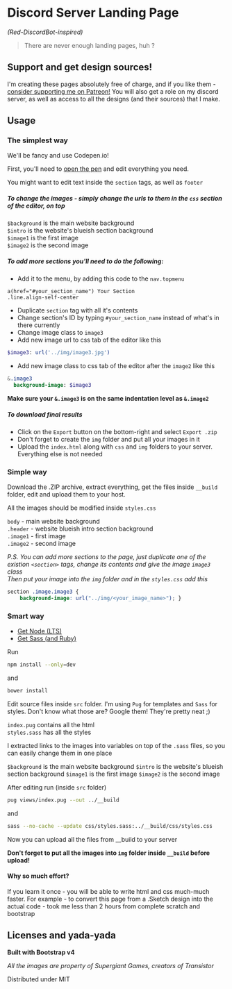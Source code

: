 # Discord Server Landing Page
*(Red-DiscordBot-inspired)*

>There are never enough landing pages, huh ?

## Support and get design sources!
I'm creating these pages absolutely free of charge, and if you like them - [consider supporting me on Patreon!](https://patreon.com/orels1) You will also get a role on my discord server, as well as access to all the designs (and their sources) that I make.

## Usage

### The simplest way
We'll be fancy and use Codepen.io!

First, you'll need to [open the pen](http://codepen.io/orels/pen/bgZXNP) and edit everything you need.

You might want to edit text inside the `section` tags, as well as `footer`

##### To change the images - simply change the urls to them in the `css` section of the editor, on top

`$background` is the main website background  
`$intro` is the website's blueish section background  
`$image1` is the first image  
`$image2` is the second image

##### To add more sections you'll need to do the following:

* Add it to the menu, by adding this code to the `nav.topmenu`

```pug
a(href="#your_section_name") Your Section
.line.align-self-center
```

* Duplicate `section` tag with all it's contents
* Change section's ID by typing `#your_section_name` instead of what's in there currently
* Change image class to `image3`
* Add new image url to css tab of the editor like this

```sass
$image3: url('../img/image3.jpg')
```

* Add new image class to css tab of the editor after the `image2` like this

```sass
&.image3
  background-image: $image3
```

**Make sure your `&.image3` is on the same indentation level as `&.image2`**


##### To download final results
* Click on the `Export` button on the bottom-right and select `Export .zip`
* Don't forget to create the `img` folder and put all your images in it
* Upload the `index.html` along with `css` and `img` folders to your server. Everything else is not needed

### Simple way
Download the .ZIP archive, extract everything, get the files inside `__build` folder, edit and upload them to your host.

All the images should be modified inside `styles.css`

`body` - main website background  
`.header` - website blueish intro section background  
`.image1` - first image  
`.image2` - second image

*P.S. You can add more sections to the page, just duplicate one of the existion `<section>` tags, change its contents and give the image `image3` class  
Then put your image into the `img` folder and in the `styles.css` add this*

```css
section .image.image3 {
    background-image: url("../img/<your_image_name>"); }
```

### Smart way

* [Get Node (LTS)](https://nodejs.org)
* [Get Sass (and Ruby)](http://sass-lang.com/install)

Run
```bash
npm install --only=dev
```
and
```bash
bower install
```

Edit source files inside `src` folder. I'm using `Pug` for templates and `Sass` for styles. Don't know what those are? Google them! They're pretty neat ;)

`index.pug` contains all the html  
`styles.sass` has all the styles

I extracted links to the images into variables on top of the `.sass` files, so you can easily change them in one place

`$background` is the main website background
`$intro` is the website's blueish section background
`$image1` is the first image
`$image2` is the second image

After editing run (inside `src` folder)

```bash
pug views/index.pug --out ../__build
```
and
```bash
sass --no-cache --update css/styles.sass:../__build/css/styles.css 
```

Now you can upload all the files from __build to your server

**Don't forget to put all the images into `img` folder inside `__build` before upload!**

#### Why so much effort?

If you learn it once - you will be able to write html and css much-much faster. For example - to convert this page from a .Sketch design into the actual code - took me less than 2 hours from complete scratch and bootstrap

## Licenses and yada-yada

**Built with Bootstrap v4**

*All the images are property of Supergiant Games, creators of Transistor*

Distributed under MIT
